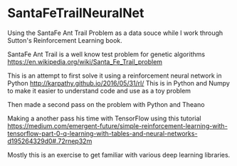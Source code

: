 # SantaFeTrailNeuralNet
Using the SantaFe Ant Trail Problem as a data souce while I work through Sutton's Reinforcement Learning book.

SantaFe Ant Trail is a well know test problem for genetic algorithms
https://en.wikipedia.org/wiki/Santa_Fe_Trail_problem

This is an attempt to first solve it using a reinforcement neural network in Python 
http://karpathy.github.io/2016/05/31/rl/
This is in Python and Numpy to make it easier to understand code and use as a toy problem

Then made a second pass on the problem with Python and Theano

Making a another pass his time with TensorFlow using this tutorial
https://medium.com/emergent-future/simple-reinforcement-learning-with-tensorflow-part-0-q-learning-with-tables-and-neural-networks-d195264329d0#.72rnep32m


Mostly this is an exercise to get familiar with various deep learning libraries.
